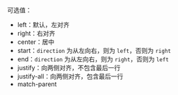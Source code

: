 可选值：
- left：默认，左对齐
- right：右对齐
- center：居中
- start：`direction` 为从左向右，则为 `left`，否则为 `right`
- end：`direction` 为从左向右，则为 `right`，否则为 `left`
- justify：向两侧对齐，不包含最后一行
- justify-all：向两侧对齐，包含最后一行
- match-parent